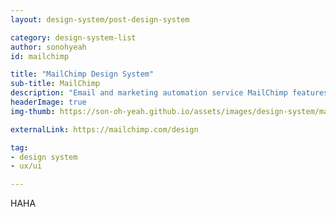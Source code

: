```yaml
---
layout: design-system/post-design-system

category: design-system-list
author: sonohyeah
id: mailchimp

title: "MailChimp Design System"
sub-title: MailChimp
description: "Email and marketing automation service MailChimp features a well-established design system, being available years before design systems sprouted fully. The design system is robust and keeps it simple and user-friendly."
headerImage: true
img-thumb: https://son-oh-yeah.github.io/assets/images/design-system/mailchimp.png

externalLink: https://mailchimp.com/design

tag:
- design system
- ux/ui

---
```


HAHA
